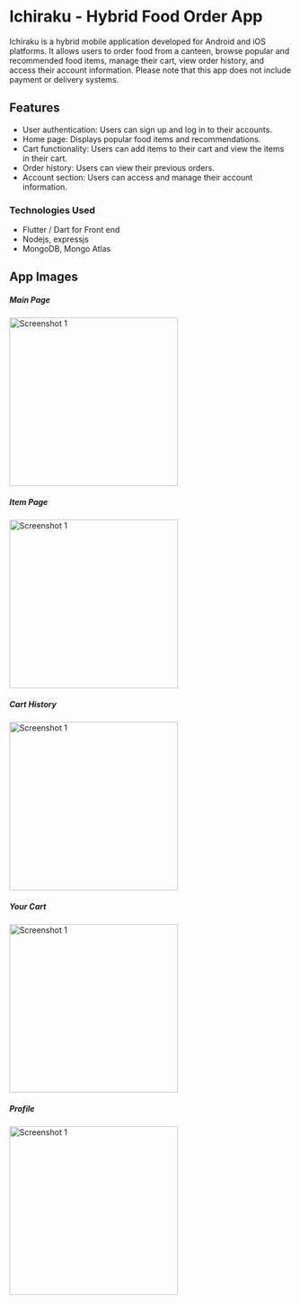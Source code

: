 # Ichiraku - Hybrid Food Order App

Ichiraku is a hybrid mobile application developed for Android and iOS platforms. It allows users to order food from a canteen, browse popular and recommended food items, manage their cart, view order history, and access their account information. Please note that this app does not include payment or delivery systems.

## Features

- User authentication: Users can sign up and log in to their accounts.
- Home page: Displays popular food items and recommendations.
- Cart functionality: Users can add items to their cart and view the items in their cart.
- Order history: Users can view their previous orders.
- Account section: Users can access and manage their account information.

### Technologies Used
- Flutter / Dart for Front end
- Nodejs, expressjs
- MongoDB, Mongo Atlas

## App Images

##### Main Page
<img src="/screenshots/Screenshot_20230630-234137.png" alt="Screenshot 1" width="300px">

##### Item Page
<img src="/screenshots/Screenshot_20230630-234145.png" alt="Screenshot 1" width="300px">

##### Cart History
<img src="/screenshots/Screenshot_20230630-234154.png" alt="Screenshot 1" width="300px">

##### Your Cart
<img src="/screenshots/Screenshot_20230630-234207.png" alt="Screenshot 1" width="300px">

##### Profile
<img src="/screenshots/Screenshot_20230630-234158.png" alt="Screenshot 1" width="300px">
